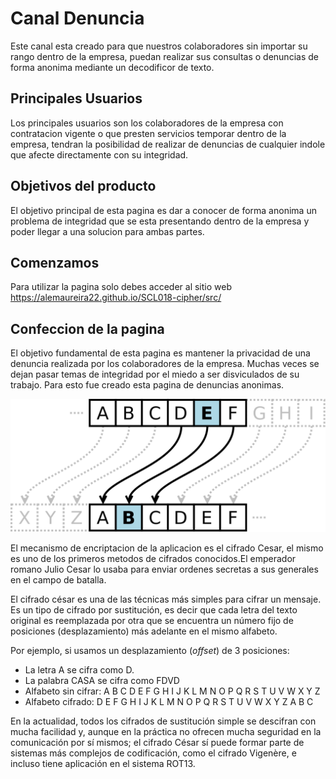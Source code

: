 # Canal Denuncia
Este canal esta creado para que nuestros colaboradores sin importar
su rango dentro de la empresa, puedan realizar sus consultas o
denuncias de forma anonima mediante un decodificor de texto.

## Principales Usuarios

Los principales usuarios son los colaboradores de la empresa con contratacion vigente o que presten servicios temporar dentro de la empresa, tendran la posibilidad de realizar de denuncias de cualquier indole que afecte directamente con su integridad.

## Objetivos del producto

El objetivo principal de esta pagina es dar a conocer de forma anonima un problema de integridad que se esta presentando dentro de la empresa y poder llegar a una solucion para ambas partes.

## Comenzamos
 Para utilizar la pagina solo debes acceder al sitio web https://alemaureira22.github.io/SCL018-cipher/src/

## Confeccion de la pagina

El objetivo fundamental de esta pagina es mantener la privacidad de una denuncia realizada por los colaboradores de la empresa. Muchas veces se dejan pasar temas de integridad por el miedo a ser disviculados de su trabajo. Para esto fue creado esta pagina de denuncias anonimas.



![](src/imagenes/imagenes_2/cipher.png)

El mecanismo de encriptacion de la aplicacion es el cifrado Cesar, el mismo es uno de los primeros metodos de cifrados conocidos.El emperador romano Julio Cesar lo usaba para enviar ordenes secretas a sus generales en el campo de batalla.


El cifrado césar es una de las técnicas más simples para cifrar un mensaje. Es
un tipo de cifrado por sustitución, es decir que cada letra del texto original
es reemplazada por otra que se encuentra un número fijo de posiciones
(desplazamiento) más adelante en el mismo alfabeto.

Por ejemplo, si usamos un desplazamiento (_offset_) de 3 posiciones:

* La letra A se cifra como D.
* La palabra CASA se cifra como FDVD
* Alfabeto sin cifrar: A B C D E F G H I J K L M N O P Q R S T U V W X Y Z
* Alfabeto cifrado: D E F G H I J K L M N O P Q R S T U V W X Y Z A B C

En la actualidad, todos los cifrados de sustitución simple se descifran con
mucha facilidad y, aunque en la práctica no ofrecen mucha seguridad en la
comunicación por sí mismos; el cifrado César sí puede formar parte de sistemas
más complejos de codificación, como el cifrado Vigenère, e incluso tiene
aplicación en el sistema ROT13.



